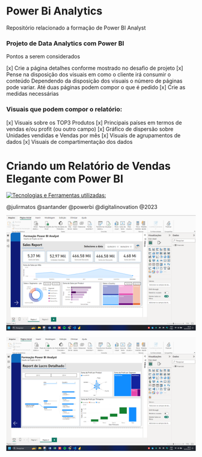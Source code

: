 # Power Bi Analytics

Repositório relacionado a formação de Power BI Analyst

### Projeto de Data Analytics com Power BI 

Pontos a serem considerados

[x]	Crie a página detalhes conforme mostrado no desafio de projeto
[x]	Pense na disposição dos visuais em como o cliente irá consumir o conteúdo
    Dependendo da disposição dos visuais o número de páginas pode variar. Até duas páginas podem compor o que é pedido
[x] Crie as medidas necessárias

### Visuais que podem compor o relatório:
[x]	Visuais sobre os TOP3 Produtos
[x] Principais países em termos de vendas e/ou profit (ou outro campo)
[x] Gráfico de dispersão sobre Unidades vendidas e Vendas por mês
[x] Visuais de agrupamentos de dados
[x] Visuais de compartimentação dos dados

# Criando um Relatório de Vendas Elegante com Power BI

[![Tecnologias e Ferramentas utilizadas:](https://skillicons.dev/icons?i=git,github,vscode,py)](https://skillicons.dev)

@julirmatos @santander @powerbi @digitalinovation @2023

![Alt text](image-1.png)

![Alt text](image-2.png)
